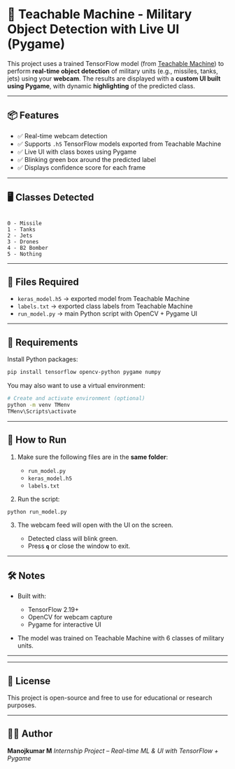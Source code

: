 # 🎯 Teachable Machine - Military Object Detection with Live UI (Pygame)

This project uses a trained TensorFlow model (from [Teachable Machine](https://teachablemachine.withgoogle.com/)) to perform **real-time object detection** of military units (e.g., missiles, tanks, jets) using your **webcam**. The results are displayed with a **custom UI built using Pygame**, with dynamic **highlighting** of the predicted class.

---

## 📦 Features

- ✅ Real-time webcam detection
- ✅ Supports `.h5` TensorFlow models exported from Teachable Machine
- ✅ Live UI with class boxes using Pygame
- ✅ Blinking green box around the predicted label
- ✅ Displays confidence score for each frame

---

## 🖥️ Classes Detected

```

0 - Missile
1 - Tanks
2 - Jets
3 - Drones
4 - B2 Bomber
5 - Nothing

```

---

## 📁 Files Required

- `keras_model.h5` → exported model from Teachable Machine
- `labels.txt` → exported class labels from Teachable Machine
- `run_model.py` → main Python script with OpenCV + Pygame UI

---

## 🧪 Requirements

Install Python packages:

```bash
pip install tensorflow opencv-python pygame numpy
```

You may also want to use a virtual environment:

```bash
# Create and activate environment (optional)
python -m venv TMenv
TMenv\Scripts\activate
```

---

## 🚀 How to Run

1. Make sure the following files are in the **same folder**:

   - `run_model.py`
   - `keras_model.h5`
   - `labels.txt`

2. Run the script:

```bash
python run_model.py
```

3. The webcam feed will open with the UI on the screen.

   - Detected class will blink green.
   - Press **`q`** or close the window to exit.

---

## 🛠️ Notes

- Built with:

  - TensorFlow 2.19+
  - OpenCV for webcam capture
  - Pygame for interactive UI

- The model was trained on Teachable Machine with 6 classes of military units.

---



---

## 📄 License

This project is open-source and free to use for educational or research purposes.

---

## 👨‍💻 Author

**Manojkumar M**
_Internship Project – Real-time ML & UI with TensorFlow + Pygame_


